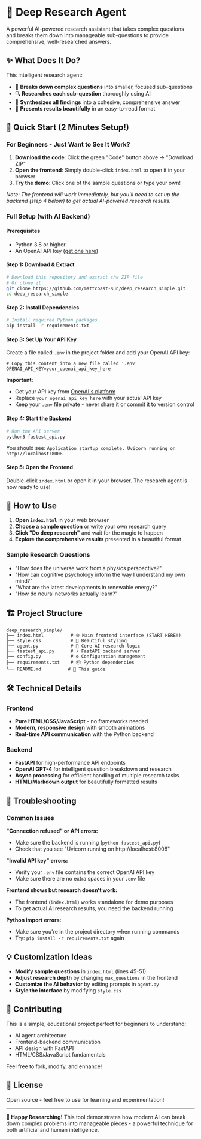 # 🔬 Deep Research Agent

A powerful AI-powered research assistant that takes complex questions and breaks them down into manageable sub-questions to provide comprehensive, well-researched answers.

## ✨ What Does It Do?

This intelligent research agent:
- 🧩 **Breaks down complex questions** into smaller, focused sub-questions
- 🔍 **Researches each sub-question** thoroughly using AI
- 📝 **Synthesizes all findings** into a cohesive, comprehensive answer
- 🎨 **Presents results beautifully** in an easy-to-read format

## 🚀 Quick Start (2 Minutes Setup!)

### For Beginners - Just Want to See It Work?

1. **Download the code**: Click the green "Code" button above → "Download ZIP"
2. **Open the frontend**: Simply double-click `index.html` to open it in your browser
3. **Try the demo**: Click one of the sample questions or type your own!

*Note: The frontend will work immediately, but you'll need to set up the backend (step 4 below) to get actual AI-powered research results.*

### Full Setup (with AI Backend)

#### Prerequisites
- Python 3.8 or higher
- An OpenAI API key ([get one here](https://platform.openai.com/api-keys))

#### Step 1: Download & Extract
```bash
# Download this repository and extract the ZIP file
# Or clone it:
git clone https://github.com/mattcoast-sun/deep_research_simple.git
cd deep_research_simple
```

#### Step 2: Install Dependencies
```bash
# Install required Python packages
pip install -r requirements.txt
```

#### Step 3: Set Up Your API Key
Create a file called `.env` in the project folder and add your OpenAI API key:
```
# Copy this content into a new file called '.env'
OPENAI_API_KEY=your_openai_api_key_here
```

**Important:** 
- Get your API key from [OpenAI's platform](https://platform.openai.com/api-keys)
- Replace `your_openai_api_key_here` with your actual API key
- Keep your `.env` file private - never share it or commit it to version control

#### Step 4: Start the Backend
```bash
# Run the API server
python3 fastest_api.py
```
You should see: `Application startup complete. Uvicorn running on http://localhost:8008`

#### Step 5: Open the Frontend
Double-click `index.html` or open it in your browser. The research agent is now ready to use!

## 🎯 How to Use

1. **Open `index.html`** in your web browser
2. **Choose a sample question** or write your own research query
3. **Click "Do deep research"** and wait for the magic to happen
4. **Explore the comprehensive results** presented in a beautiful format

### Sample Research Questions
- "How does the universe work from a physics perspective?"
- "How can cognitive psychology inform the way I understand my own mind?"
- "What are the latest developments in renewable energy?"
- "How do neural networks actually learn?"

## 🏗️ Project Structure

```
deep_research_simple/
├── index.html          # 🌐 Main frontend interface (START HERE!)
├── style.css           # 🎨 Beautiful styling
├── agent.py            # 🤖 Core AI research logic
├── fastest_api.py      # ⚡ FastAPI backend server
├── config.py           # ⚙️ Configuration management
├── requirements.txt    # 📦 Python dependencies
└── README.md          # 📖 This guide
```

## 🛠️ Technical Details

### Frontend
- **Pure HTML/CSS/JavaScript** - no frameworks needed
- **Modern, responsive design** with smooth animations
- **Real-time API communication** with the Python backend

### Backend
- **FastAPI** for high-performance API endpoints
- **OpenAI GPT-4** for intelligent question breakdown and research
- **Async processing** for efficient handling of multiple research tasks
- **HTML/Markdown output** for beautifully formatted results

## 🔧 Troubleshooting

### Common Issues

**"Connection refused" or API errors:**
- Make sure the backend is running (`python fastest_api.py`)
- Check that you see "Uvicorn running on http://localhost:8008"

**"Invalid API key" errors:**
- Verify your `.env` file contains the correct OpenAI API key
- Make sure there are no extra spaces in your `.env` file

**Frontend shows but research doesn't work:**
- The frontend (`index.html`) works standalone for demo purposes
- To get actual AI research results, you need the backend running

**Python import errors:**
- Make sure you're in the project directory when running commands
- Try: `pip install -r requirements.txt` again

## 💡 Customization Ideas

- **Modify sample questions** in `index.html` (lines 45-51)
- **Adjust research depth** by changing `max_questions` in the frontend
- **Customize the AI behavior** by editing prompts in `agent.py`
- **Style the interface** by modifying `style.css`

## 🤝 Contributing

This is a simple, educational project perfect for beginners to understand:
- AI agent architecture
- Frontend-backend communication
- API design with FastAPI
- HTML/CSS/JavaScript fundamentals

Feel free to fork, modify, and enhance!

## 📄 License

Open source - feel free to use for learning and experimentation!

---

**🎉 Happy Researching!** This tool demonstrates how modern AI can break down complex problems into manageable pieces - a powerful technique for both artificial and human intelligence.
